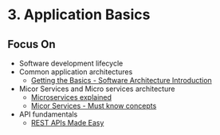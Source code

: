 # 3. Application Basics

## Focus On
* Software development lifecycle
* Common application architectures
  * [Getting the Basics - Software Architecture Introduction ](https://www.youtube.com/watch?v=8UlLgOf20Ho&list=PL4JxLacgYgqTgS8qQPC17fM-NWMTr5GW6)
* Micor Services and Micro services architecture
  * [Microservices explained](https://www.youtube.com/watch?v=rv4LlmLmVWk&t=4s)
  * [Micor Services - Must know concepts](https://www.youtube.com/watch?v=mgCUmdH5LNk&list=PLTCrU9sGyburHcVKRuw2yXt7V7HEa6ZYY&index=1&t=11s)
* API fundamentals
  * [REST APIs Made Easy](https://www.youtube.com/watch?v=ST8XxjOTIsg&list=PLTCrU9sGybupzS5-3iYTsYUI1emBDKdHu)



